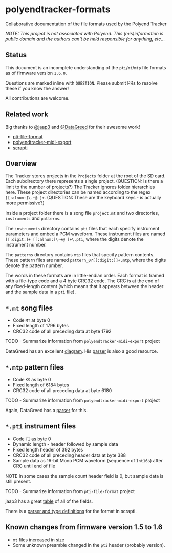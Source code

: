 # polyendtracker-formats

Collaborative documentation of the file formats used by the Polyend Tracker

*NOTE: This project is not associated with Polyend. This (mis)information is public domain and the authors can't be held responsible for anything, etc...*

## Status

This document is an incomplete understanding of the `pti`/`mt`/`mtp` file formats as of firmware version `1.6.0`.

Questions are marked inline with `QUESTION`. Please submit PRs to resolve these if you know the answer!

All contributions are welcome.

## Related work

Big thanks to [@jaap3](https://github.com/jaap3) and [@DataGreed](https://github.com/DataGreed) for their awesome work!

* [pti-file-format](https://github.com/jaap3/pti-file-format)
* [polyendtracker-midi-export](https://github.com/DataGreed/polyendtracker-midi-export)
* [scrapti](https://github.com/ejconlon/scrapti)

## Overview

The Tracker stores projects in the `Projects` folder at the root of the SD card. Each subdirectory there represents a single project. (QUESTION: Is there a limit to the number of projects?) The Tracker ignores folder hierarchies here. These project directories can be named according to the regex `[[:alnum:]\-+@ ]+`. (QUESTION: These are the keyboard keys - is actually more permissive?)

Inside a project folder there is a song file `project.mt` and two directories, `instruments` and `patterns`.

The `instruments` directory contains `pti` files that each specify instrument parameters and embed a PCM waveform. These instrument files are named `[[:digit:]+ [[:alnum:]\-+@ ]+\.pti`, where the digits denote the instrument number.

The `patterns` directory contains `mtp` files that specify pattern contents. These pattern files are named `pattern_0?[[:digit:]]+.mtp`, where the digits denote the pattern number.

The words in these formats are in little-endian order. Each format is framed with a file-type code and a 4 byte CRC32 code. The CRC is at the end of any fixed-length content (which means that it appears between the header and the sample data in a `pti` file).

## `*.mt` song files

* Code `MT` at byte 0
* Fixed length of 1796 bytes
* CRC32 code of all preceding data at byte 1792

TODO - Summarize information from `polyendtracker-midi-export` project

DataGreed has an excellent [diagram](https://github.com/DataGreed/polyendtracker-midi-export/blob/main/reverse-engineering/patterns-reverse-engineering.md).
His [parser](https://github.com/DataGreed/polyendtracker-midi-export/blob/main/polytrackermidi/parsers/patterns.py) is also a good resource.

## `*.mtp` pattern files

* Code `KS` as byte 0
* Fixed length of 6184 bytes
* CRC32 code of all preceding data at byte 6180

TODO - Summarize information from `polyendtracker-midi-export` project

Again, DataGreed has a [parser](https://github.com/DataGreed/polyendtracker-midi-export/blob/main/polytrackermidi/parsers/project.py) for this.

## `*.pti` instrument files

* Code `TI` as byte 0
* Dynamic length - header followed by sample data
* Fixed length header of 392 bytes
* CRC32 code of all preceding header data at byte 388
* Sample data as 16-bit Mono PCM waveform (sequence of `Int16`s) after CRC until end of file

NOTE In some cases the sample count header field is 0, but sample data is still present.

TODO - Summarize information from `pti-file-format` project

jaap3 has a great [table](https://github.com/jaap3/pti-file-format/blob/main/pti.rst) of all of the fields.

There is a [parser and type definitions](https://github.com/ejconlon/scrapti/blob/master/src/Scrapti/Tracker/Pti.hs) for the format in scrapti.

## Known changes from firmware version 1.5 to 1.6

* `mt` files increased in size
* Some unknown preamble changed in the `pti` header (probably version).

